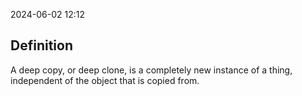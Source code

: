 
2024-06-02 12:12

## Definition

A deep copy, or deep clone, is a completely new instance of a thing, independent of the object that is copied from.

